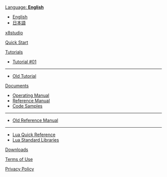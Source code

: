 [Language: **English**]()

* [English](index_en.html#!index_en.md)
* [日本語](index.html)

[x8studio](index_en.md)

[Quick Start](quick_start_en.md)

[Tutorials]()

* [Tutorial #01](tutorial_01.md)
- - -
* [Old Tutorial](programming_tutorial_en.md)

[Documents]()

* [Operating Manual](manual_en.md)
* [Reference Manual](api_reference.md)
* [Code Samples](code_samples_toc.md)
- - -
* [Old Reference Manual](api_reference_en.md)
- - -
* [Lua Quick Reference](lua_basics.md)
* [Lua Standard Libraries](lua_stdlib.md)

[Downloads](downloads.md)

[Terms of Use](TermsOfUse.md)

[Privacy Policy](PrivacyPolicy.md)

